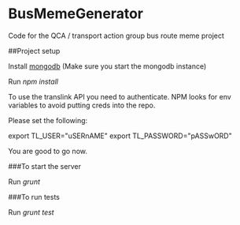 # BusMemeGenerator
Code for the QCA / transport action group bus route meme project

##Project setup

Install [mongodb](https://docs.mongodb.com/manual/installation/) (Make sure you start the mongodb instance)

Run *npm install*

To use the translink API you need to authenticate. NPM looks for env variables to avoid putting creds into the repo. 

Please set the following:

export TL_USER="uSERnAME"
export TL_PASSWORD="pASSwORD"

You are good to go now.

###To start the server

Run *grunt*

###To run tests

Run *grunt test*
